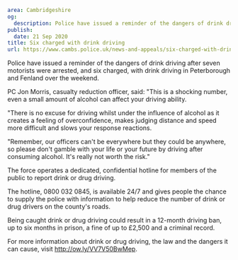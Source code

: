 ```yaml
area: Cambridgeshire
og:
  description: Police have issued a reminder of the dangers of drink driving after seven motorists were arrested, and six charged, with drink driving in Peterborough and Fenland over the weekend.
publish:
  date: 21 Sep 2020
title: Six charged with drink driving
url: https://www.cambs.police.uk/news-and-appeals/six-charged-with-drink-driving
```

Police have issued a reminder of the dangers of drink driving after seven motorists were arrested, and six charged, with drink driving in Peterborough and Fenland over the weekend.

PC Jon Morris, casualty reduction officer, said: "This is a shocking number, even a small amount of alcohol can affect your driving ability.

"There is no excuse for driving whilst under the influence of alcohol as it creates a feeling of overconfidence, makes judging distance and speed more difficult and slows your response reactions.

"Remember, our officers can't be everywhere but they could be anywhere, so please don't gamble with your life or your future by driving after consuming alcohol. It's really not worth the risk."

The force operates a dedicated, confidential hotline for members of the public to report drink or drug driving.

The hotline, 0800 032 0845, is available 24/7 and gives people the chance to supply the police with information to help reduce the number of drink or drug drivers on the county's roads.

Being caught drink or drug driving could result in a 12-month driving ban, up to six months in prison, a fine of up to £2,500 and a criminal record.

For more information about drink or drug driving, the law and the dangers it can cause, visit http://ow.ly/VV7V50BwMep.

